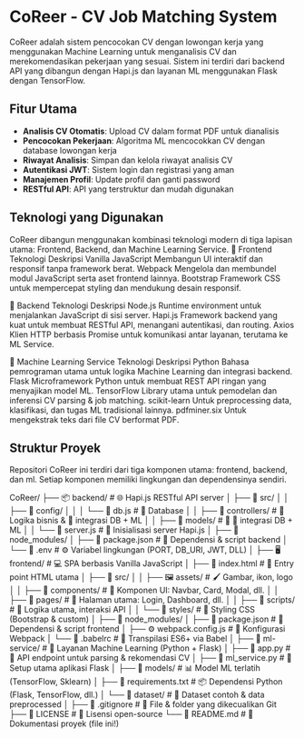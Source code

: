 # CoReer - CV Job Matching System

CoReer adalah sistem pencocokan CV dengan lowongan kerja yang menggunakan Machine Learning untuk menganalisis CV dan merekomendasikan pekerjaan yang sesuai. Sistem ini terdiri dari backend API yang dibangun dengan Hapi.js dan layanan ML menggunakan Flask dengan TensorFlow.

## Fitur Utama

- **Analisis CV Otomatis**: Upload CV dalam format PDF untuk dianalisis
- **Pencocokan Pekerjaan**: Algoritma ML mencocokkan CV dengan database lowongan kerja
- **Riwayat Analisis**: Simpan dan kelola riwayat analisis CV
- **Autentikasi JWT**: Sistem login dan registrasi yang aman
- **Manajemen Profil**: Update profil dan ganti password
- **RESTful API**: API yang terstruktur dan mudah digunakan


## Teknologi yang Digunakan

CoReer dibangun menggunakan kombinasi teknologi modern di tiga lapisan utama: Frontend, Backend, dan Machine Learning Service.
  🎨 Frontend
  Teknologi	Deskripsi
  Vanilla JavaScript	Membangun UI interaktif dan responsif tanpa framework berat.
  Webpack	Mengelola dan membundel modul JavaScript serta aset frontend lainnya.
  Bootstrap	Framework CSS untuk mempercepat styling dan mendukung desain responsif.
  
  🔧 Backend
  Teknologi	Deskripsi
  Node.js	Runtime environment untuk menjalankan JavaScript di sisi server.
  Hapi.js	Framework backend yang kuat untuk membuat RESTful API, menangani autentikasi, dan routing.
  Axios	Klien HTTP berbasis Promise untuk komunikasi antar layanan, terutama ke ML Service.
  
  🤖 Machine Learning Service
  Teknologi	Deskripsi
  Python	Bahasa pemrograman utama untuk logika Machine Learning dan integrasi backend.
  Flask	Microframework Python untuk membuat REST API ringan yang menyajikan model ML.
  TensorFlow	Library utama untuk pemodelan dan inferensi CV parsing & job matching.
  scikit-learn	Untuk preprocessing data, klasifikasi, dan tugas ML tradisional lainnya.
  pdfminer.six	Untuk mengekstrak teks dari file CV berformat PDF.

## Struktur Proyek

Repositori CoReer ini terdiri dari tiga komponen utama: frontend, backend, dan ml. Setiap komponen memiliki lingkungan dan dependensinya sendiri.

CoReer/
├── 📦 backend/                  # 🌐 Hapi.js RESTful API server
│   ├── 📂 src/
│   │   ├── 📁 config/
│   │   │   └── 📄 db.js         # 🔐 Database
│   │   ├── 📁 controllers/      # 🧠 Logika bisnis & 🔗 integrasi DB + ML
│   │   ├── 📁 models/           # 🧠 🔗 integrasi DB + ML
│   │   └── 🧩 server.js         # 🚀 Inisialisasi server Hapi.js
│   ├── 📁 node_modules/
│   ├── 📄 package.json          # 📌 Dependensi & script backend
│   └── 🔐 .env                  # ⚙️ Variabel lingkungan (PORT, DB_URI, JWT, DLL)
│
├── 🖥️ frontend/                 # 💻 SPA berbasis Vanilla JavaScript
│   ├── 📄 index.html            # 📄 Entry point HTML utama
│   ├── 📁 src/
│   │   ├── 🖼️ assets/           # 🖌️ Gambar, ikon, logo
│   │   ├── 🧩 components/       # 🔄 Komponen UI: Navbar, Card, Modal, dll.
│   │   ├── 📄 pages/            # 📲 Halaman utama: Login, Dashboard, dll.
│   │   ├── 🧠 scripts/          # 🧩 Logika utama, interaksi API
│   │   └── 🎨 styles/           # 🎀 Styling CSS (Bootstrap & custom)
│   ├── 📁 node_modules/
│   ├── 📄 package.json          # 📌 Dependensi & script frontend
│   ├── ⚙️ webpack.config.js     # 🔧 Konfigurasi Webpack
│   └── 📜 .babelrc              # 🔄 Transpilasi ES6+ via Babel
│
├── 🤖 ml-service/               # 🧠 Layanan Machine Learning (Python + Flask)
│   ├── 🧩 app.py                # 🚀 API endpoint untuk parsing & rekomendasi CV
│   ├── 🧩 ml_service.py         # 🔌 Setup utama aplikasi Flask
│   ├── 📁 models/               # 📊 Model ML terlatih (TensorFlow, Sklearn)
│   ├── 📄 requirements.txt      # 📦 Dependensi Python (Flask, TensorFlow, dll.)
│   └── 📁 dataset/              # 🧪 Dataset contoh & data preprocessed
│
├── 🚫 .gitignore                # 📂 File & folder yang dikecualikan Git
├── 📄 LICENSE                   # 📜 Lisensi open-source
└── 📘 README.md                 # 📝 Dokumentasi proyek (file ini!)

